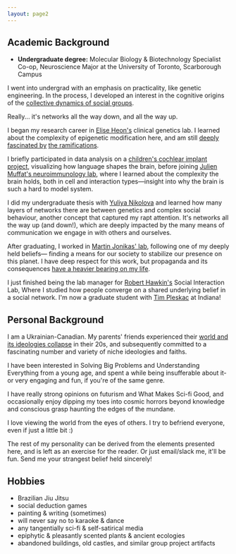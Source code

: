 ```yaml
---
layout: page2
---
```

## Academic Background

- **Undergraduate degree:** Molecular Biology & Biotechnology Specialist Co-op, Neuroscience Major
 at the University of Toronto, Scarborough Campus

I went into undergrad with an emphasis on practicality, like genetic engineering. In the process, I developed an interest in the cognitive origins of the [collective dynamics of social groups](https://www.twitterandteargas.org/). 

Really... it's networks all the way down, and all the way up.  

I began my research career in [Elise Heon's](https://www.sickkids.ca/en/staff/h/elise-heon/) clinical genetics lab. I learned about the complexity of epigenetic modification here, and am still [deeply fascinated by](https://www.nature.com/articles/s41588-019-0494-8) [the ramifications](https://www.bitsofwonder.co/p/a-revolution-in-biology).

I briefly participated in data analysis on a [children's cochlear implant project](https://lab.research.sickkids.ca/archies-cochlear-implant/), visualizing how language shapes the brain, before joining [Julien Muffat's neuroimmunology lab](https://moleculargenetics.utoronto.ca/faculty/julien-muffat), where I learned about the complexity the brain holds, both in cell and interaction types—insight into why the brain is such a hard to model system.

I did my undergraduate thesis with [Yuliya Nikolova](https://www.camh.ca/en/science-and-research/science-and-research-staff-directory/yuliyanikolova) and learned how many layers of networks there are between genetics and complex social behaviour, another concept that captured my rapt attention. It's networks all the way up (and down!), which are deeply impacted by the many means of communication we engage in with others and ourselves.

After graduating, I worked in [Martin Jonikas' lab](https://jonikaslab.squarespace.com/), following one of my deeply held beliefs— finding a means for our society to stabilize our presence on this planet.  I have deep respect for this work, but propaganda and its consequences [have a heavier bearing on my life](https://en.wikipedia.org/wiki/Russian_invasion_of_Ukraine). 

I just finished being the lab manager for [Robert Hawkin's](https://socialinteractionlab.github.io/) Social Interaction Lab, Where I studied how people converge on a shared underlying belief in a social network. I'm now a graduate student with [Tim Pleskac](https://www.timpleskac.com) at Indiana!

## Personal Background

I am a Ukrainian-Canadian. My parents' friends experienced their [world and its ideologies collapse](https://en.wikipedia.org/wiki/Dissolution_of_the_Soviet_Union) in their 20s, and subsequently committed to a fascinating number and variety of niche ideologies and faiths.

I have been interested in Solving Big Problems and Understanding Everything from a young age, and spent a while being insufferable about it- or very engaging and fun, if you're of the same genre.

I have really strong opinions on futurism and What Makes Sci-fi Good, and occasionally enjoy dipping my toes into cosmic horrors beyond knowledge and conscious grasp haunting the edges of the mundane.

I love viewing the world from the eyes of others. I try to befriend everyone, even if just a little bit :)

The rest of my personality can be derived from the elements presented here, and is left as an exercise for the reader.
Or just email/slack me, it'll be fun. Send me your strangest belief held sincerely!

## Hobbies
- Brazilian Jiu Jitsu
- social deduction games
- painting & writing (sometimes)
- will never say no to karaoke & dance
- any tangentially sci-fi & self-satirical media
- epiphytic & pleasantly scented plants & ancient ecologies
- abandoned buildings, old castles, and similar group project artifacts

<br><br><br><br>